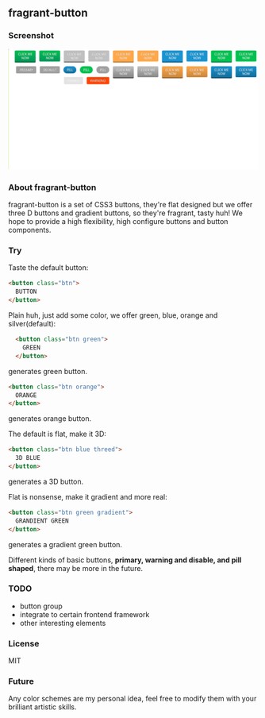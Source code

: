 ## fragrant-button ##

### Screenshot ###
![screenshot](./screenshot/screenshot-button.png)

### About fragrant-button ###
fragrant-button is a set of CSS3 buttons, they're flat designed but we offer three D buttons and gradient buttons, 
so they're fragrant, tasty huh!
We hope to provide a high flexibility, high configure buttons and button components.

### Try ###

Taste the default button:
  ```html
  <button class="btn">
    BUTTON
  </button>
  ```

Plain huh, just add some color, we offer green, blue, orange and silver(default):
  ```html
    <button class="btn green">
      GREEN
    </button>
  ```
  generates green button.
  ```html
  <button class="btn orange">
    ORANGE
  </button>
  ```
  generates orange button.

The default is flat, make it 3D:
  ```html
  <button class="btn blue threed">
    3D BLUE
  </button>
  ```
  generates a 3D button.

Flat is nonsense, make it gradient and more real:
  ```html
  <button class="btn green gradient">
    GRANDIENT GREEN
  </button>
  ```
  generates a gradient green button.

Different kinds of basic buttons, **primary, warning and disable, and pill shaped**, there may be more in the future.

### TODO ###

* button group
* integrate to certain frontend framework
* other interesting elements

### License ###
MIT

### Future ###
Any color schemes are my personal idea, feel free to modify them with your brilliant artistic skills.
